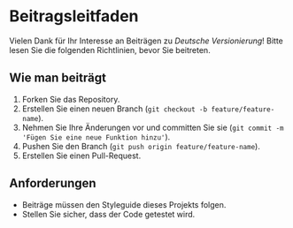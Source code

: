 # Beitragsleitfaden

Vielen Dank für Ihr Interesse an Beiträgen zu _Deutsche Versionierung_! Bitte lesen Sie die folgenden Richtlinien, bevor Sie beitreten.

## Wie man beiträgt
1. Forken Sie das Repository.
2. Erstellen Sie einen neuen Branch (`git checkout -b feature/feature-name`).
3. Nehmen Sie Ihre Änderungen vor und committen Sie sie (`git commit -m 'Fügen Sie eine neue Funktion hinzu'`).
4. Pushen Sie den Branch (`git push origin feature/feature-name`).
5. Erstellen Sie einen Pull-Request.

## Anforderungen
- Beiträge müssen den Styleguide dieses Projekts folgen.
- Stellen Sie sicher, dass der Code getestet wird.
